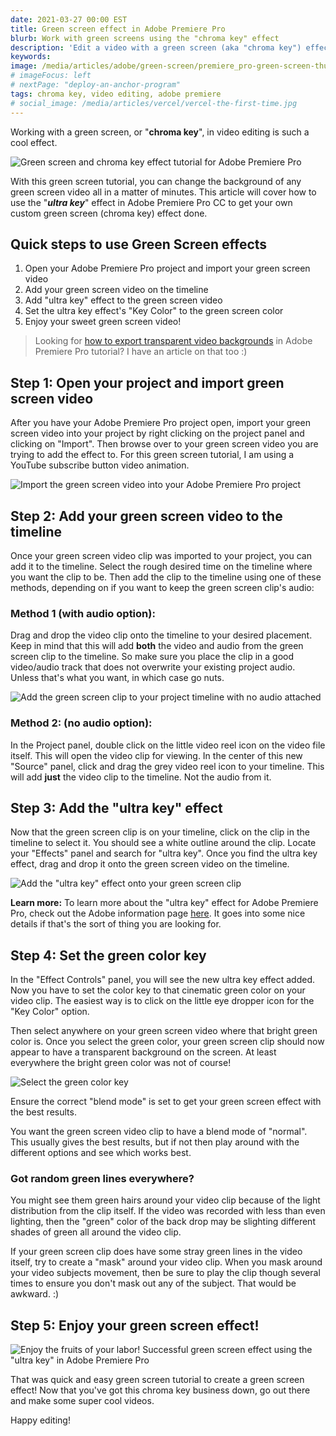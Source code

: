 ```yaml
---
date: 2021-03-27 00:00 EST
title: Green screen effect in Adobe Premiere Pro
blurb: Work with green screens using the "chroma key" effect
description: 'Edit a video with a green screen (aka "chroma key") effect in Adobe Premiere Pro. This method also works for blue screens.'
keywords:
image: /media/articles/adobe/green-screen/premiere_pro-green-screen-thumbnail.png
# imageFocus: left
# nextPage: "deploy-an-anchor-program"
tags: chroma key, video editing, adobe premiere
# social_image: /media/articles/vercel/vercel-the-first-time.jpg
---
```


Working with a green screen, or "**chroma key**", in video editing is such a cool effect.

![Green screen and chroma key effect tutorial for Adobe Premiere Pro](/media/articles/adobe/green-screen/premiere_pro-green-screen-thumbnail.png)

With this green screen tutorial, you can change the background of any green screen video all in a matter of minutes. This article will cover how to use the "**_ultra key_**" effect in Adobe Premiere Pro CC to get your own custom green screen (chroma key) effect done.

## Quick steps to use Green Screen effects

1. Open your Adobe Premiere Pro project and import your green screen video
2. Add your green screen video on the timeline
3. Add "ultra key" effect to the green screen video
4. Set the ultra key effect's "Key Color" to the green screen color
5. Enjoy your sweet green screen video!

> Looking for [how to export transparent video backgrounds](/articles/export-transparent-video-in-premiere-pro-alpha-channel-tutorial) in Adobe Premiere Pro tutorial? I have an article on that too :)

## Step 1: Open your project and import green screen video

After you have your Adobe Premiere Pro project open, import your green screen video into your project by right clicking on the project panel and clicking on "Import". Then browse over to your green screen video you are trying to add the effect to. For this green screen tutorial, I am using a YouTube subscribe button video animation.

![Import the green screen video into your Adobe Premiere Pro project](/media/articles/adobe/green-screen/premiere_pro-green-screen-1-import-media.png)

## Step 2: Add your green screen video to the timeline

Once your green screen video clip was imported to your project, you can add it to the timeline. Select the rough desired time on the timeline where you want the clip to be. Then add the clip to the timeline using one of these methods, depending on if you want to keep the green screen clip's audio:

### Method 1 (with audio option):

Drag and drop the video clip onto the timeline to your desired placement. Keep in mind that this will add **both** the video and audio from the green screen clip to the timeline. So make sure you place the clip in a good video/audio track that does not overwrite your existing project audio. Unless that's what you want, in which case go nuts.

![Add the green screen clip to your project timeline with no audio attached](/media/articles/adobe/green-screen/premiere_pro-green-screen-2-timeline-1.png)

### Method 2: (no audio option):

In the Project panel, double click on the little video reel icon on the video file itself. This will open the video clip for viewing. In the center of this new "Source" panel, click and drag the grey video reel icon to your timeline. This will add **just** the video clip to the timeline. Not the audio from it.

## Step 3: Add the "ultra key" effect

Now that the green screen clip is on your timeline, click on the clip in the timeline to select it. You should see a white outline around the clip. Locate your "Effects" panel and search for "ultra key". Once you find the ultra key effect, drag and drop it onto the green screen video on the timeline.

![Add the "ultra key" effect onto your green screen clip](/media/articles/adobe/green-screen/premiere_pro-green-screen-3-add-the-ultra-key.png)

**Learn more:** To learn more about the "ultra key" effect for Adobe Premiere Pro, check out the Adobe information page [here](https://helpx.adobe.com/premiere-pro/how-to/ultra-key-effect.html). It goes into some nice details if that's the sort of thing you are looking for.

## Step 4: Set the green color key

In the "Effect Controls" panel, you will see the new ultra key effect added. Now you have to set the color key to that cinematic green color on your video clip. The easiest way is to click on the little eye dropper icon for the "Key Color" option.

Then select anywhere on your green screen video where that bright green color is. Once you select the green color, your green screen clip should now appear to have a transparent background on the screen. At least everywhere the bright green color was not of course!

![Select the green color key](/media/articles/adobe/green-screen/premiere_pro-green-screen-4-set-the-key-color.png)

<div class="msg note text">
Ensure the correct "blend mode" is set to get your green screen effect with the best results.

You want the green screen video clip to have a blend mode of "normal". This usually gives the best results, but if not then play around with the different options and see which works best.

</div>

### Got random green lines everywhere?

You might see them green hairs around your video clip because of the light distribution from the clip itself. If the video was recorded with less than even lighting, then the "green" color of the back drop may be slighting different shades of green all around the video clip.

If your green screen clip does have some stray green lines in the video itself, try to create a "mask" around your video clip. When you mask around your video subjects movement, then be sure to play the clip though several times to ensure you don't mask out any of the subject. That would be awkward. :)

## Step 5: Enjoy your green screen effect!

![Enjoy the fruits of your labor! Successful green screen effect using the "ultra key" in Adobe Premiere Pro](/media/articles/adobe/green-screen/premiere_pro-green-screen-5-final-product.png)

That was quick and easy green screen tutorial to create a green screen effect! Now that you've got this chroma key business down, go out there and make some super cool videos.

Happy editing!
